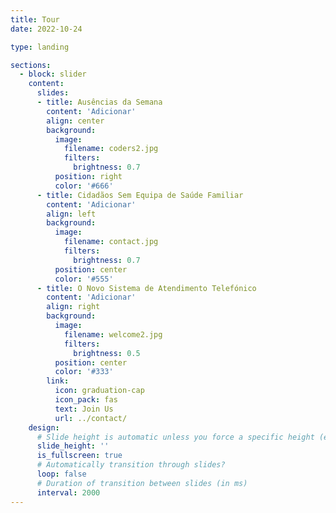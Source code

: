 ```yaml
---
title: Tour
date: 2022-10-24

type: landing

sections:
  - block: slider
    content:
      slides:
      - title: Ausências da Semana
        content: 'Adicionar'
        align: center
        background:
          image:
            filename: coders2.jpg
            filters:
              brightness: 0.7
          position: right
          color: '#666'
      - title: Cidadãos Sem Equipa de Saúde Familiar
        content: 'Adicionar'
        align: left
        background:
          image:
            filename: contact.jpg
            filters:
              brightness: 0.7
          position: center
          color: '#555'
      - title: O Novo Sistema de Atendimento Telefónico
        content: 'Adicionar'
        align: right
        background:
          image:
            filename: welcome2.jpg
            filters:
              brightness: 0.5
          position: center
          color: '#333'
        link:
          icon: graduation-cap
          icon_pack: fas
          text: Join Us
          url: ../contact/
    design:
      # Slide height is automatic unless you force a specific height (e.g. '400px')
      slide_height: ''
      is_fullscreen: true
      # Automatically transition through slides?
      loop: false
      # Duration of transition between slides (in ms)
      interval: 2000
---
```

